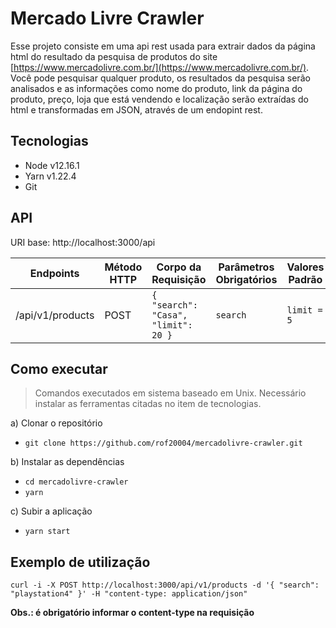 # Mercado Livre Crawler
Esse projeto consiste em uma api rest usada para extrair dados da página html do resultado da pesquisa de produtos do site [https://www.mercadolivre.com.br/](https://www.mercadolivre.com.br/). Você pode pesquisar qualquer produto, os resultados da pesquisa serão analisados e as informações como nome do produto, link da página do produto, preço, loja que está vendendo e localização serão extraídas do html e transformadas em JSON, através de um endopint rest.

## Tecnologias
- Node v12.16.1
- Yarn v1.22.4
- Git

## API
URI base: http://localhost:3000/api

|      Endpoints    |       Método HTTP       |        Corpo da Requisição          |   Parâmetros Obrigatórios  |  Valores Padrão  |
|-------------------|-------------------------|-------------------------------------|----------------------------|------------------| 
|  /api/v1/products |         POST            | `{ "search": "Casa", "limit": 20 }` |           `search`         |    `limit = 5`   |


## Como executar

> Comandos executados em sistema baseado em Unix.
> Necessário instalar as ferramentas citadas no item de tecnologias.

a) Clonar o repositório
- `git clone https://github.com/rof20004/mercadolivre-crawler.git`

b) Instalar as dependências
- `cd mercadolivre-crawler`
- `yarn`

c) Subir a aplicação
- `yarn start`

## Exemplo de utilização
`curl -i -X POST http://localhost:3000/api/v1/products -d '{ "search": "playstation4" }' -H "content-type: application/json"`

**Obs.: é obrigatório informar o content-type na requisição**